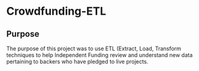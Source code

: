 # Crowdfunding-ETL

## Purpose

The purpose of this project was to use ETL (Extract, Load, Transform techniques to help Independent Funding review and understand new data pertaining to backers who have pledged to live projects. 
